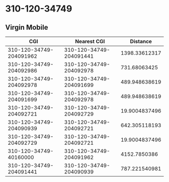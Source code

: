 # 310-120-34749
## Virgin Mobile


| CGI | Nearest CGI | Distance |
|-----|-------------|----------|
| 310-120-34749-204091962 | 310-120-34749-204091441 | 1398.33612317 |
| 310-120-34749-204092986 | 310-120-34749-204092978 | 731.68063425 |
| 310-120-34749-204092978 | 310-120-34749-204091699 | 489.948638619 |
| 310-120-34749-204091699 | 310-120-34749-204092978 | 489.948638619 |
| 310-120-34749-204092721 | 310-120-34749-204092729 | 19.9004837496 |
| 310-120-34749-204090939 | 310-120-34749-204092721 | 642.305118193 |
| 310-120-34749-204092729 | 310-120-34749-204092721 | 19.9004837496 |
| 310-120-34749-40160000 | 310-120-34749-204091962 | 4152.7850386 |
| 310-120-34749-204091441 | 310-120-34749-204090939 | 787.221540981 |
